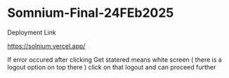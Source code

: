 # Somnium-Final-24FEb2025

Deployment Link 

https://solnium.vercel.app/

If error occured after clicking Get statered means white screen ( there is a logout option on top there ) 
click on that logout and can proceed further
